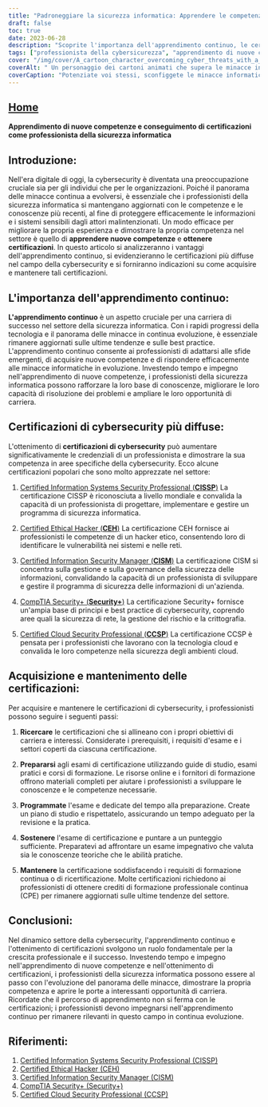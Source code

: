 ```yaml
---
title: "Padroneggiare la sicurezza informatica: Apprendere le competenze e ottenere le certificazioni per il successo"
draft: false
toc: true
date: 2023-06-28
description: "Scoprite l'importanza dell'apprendimento continuo, le certificazioni di cybersecurity più diffuse e i passaggi per acquisirle e mantenerle per una carriera di successo nel settore della cybersecurity."
tags: ["professionista della cybersicurezza", "apprendimento di nuove competenze", "guadagnare certificazioni", "apprendimento continuo", "certificazioni di cybersecurity", "CISSP", "CEH", "CISM", "Sicurezza+", "CCSP", "importanza dell'apprendimento continuo", "vantaggi del conseguimento delle certificazioni", "sviluppo della carriera nella cybersecurity", "crescita professionale", "le ultime tendenze della cybersicurezza", "progressi tecnologici nella cybersecurity", "le migliori pratiche di sicurezza informatica", "acquisire competenze di cybersecurity", "preparazione agli esami di cybersecurity", "mantenere le certificazioni di cybersecurity", "certificazioni di cybersecurity riconosciute dal settore", "opportunità di carriera nella cybersecurity", "istruzione e formazione sulla cybersicurezza", "aggiornamento in materia di cybersicurezza", "mercato del lavoro della cybersecurity", "panorama delle minacce informatiche", "sviluppo professionale continuo nella cybersecurity", "certificazioni di sicurezza di rete", "certificazioni di sicurezza del cloud", "certificazioni di hacking etico", "certificazioni per la gestione della sicurezza delle informazioni"]
cover: "/img/cover/A_cartoon_character_overcoming_cyber_threats_with_a_shield.png"
coverAlt: " Un personaggio dei cartoni animati che supera le minacce informatiche con scudo e spada."
coverCaption: "Potenziate voi stessi, sconfiggete le minacce informatiche!"
---
```


## [Home](/cyber-security-career-playbook-start/)

**Apprendimento di nuove competenze e conseguimento di certificazioni come professionista della sicurezza informatica**

## Introduzione:

Nell'era digitale di oggi, la cybersecurity è diventata una preoccupazione cruciale sia per gli individui che per le organizzazioni. Poiché il panorama delle minacce continua a evolversi, è essenziale che i professionisti della sicurezza informatica si mantengano aggiornati con le competenze e le conoscenze più recenti, al fine di proteggere efficacemente le informazioni e i sistemi sensibili dagli attori malintenzionati. Un modo efficace per migliorare la propria esperienza e dimostrare la propria competenza nel settore è quello di **apprendere nuove competenze** e **ottenere certificazioni**. In questo articolo si analizzeranno i vantaggi dell'apprendimento continuo, si evidenzieranno le certificazioni più diffuse nel campo della cybersecurity e si forniranno indicazioni su come acquisire e mantenere tali certificazioni.

## L'importanza dell'apprendimento continuo:

**L'apprendimento continuo** è un aspetto cruciale per una carriera di successo nel settore della sicurezza informatica. Con i rapidi progressi della tecnologia e il panorama delle minacce in continua evoluzione, è essenziale rimanere aggiornati sulle ultime tendenze e sulle best practice. L'apprendimento continuo consente ai professionisti di adattarsi alle sfide emergenti, di acquisire nuove competenze e di rispondere efficacemente alle minacce informatiche in evoluzione. Investendo tempo e impegno nell'apprendimento di nuove competenze, i professionisti della sicurezza informatica possono rafforzare la loro base di conoscenze, migliorare le loro capacità di risoluzione dei problemi e ampliare le loro opportunità di carriera.

## Certificazioni di cybersecurity più diffuse:

L'ottenimento di **certificazioni di cybersecurity** può aumentare significativamente le credenziali di un professionista e dimostrare la sua competenza in aree specifiche della cybersecurity. Ecco alcune certificazioni popolari che sono molto apprezzate nel settore:

1. [Certified Information Systems Security Professional (**CISSP**)](https://www.isc2.org/Certifications/CISSP) La certificazione CISSP è riconosciuta a livello mondiale e convalida la capacità di un professionista di progettare, implementare e gestire un programma di sicurezza informatica.

2. [Certified Ethical Hacker (**CEH**)](https://www.eccouncil.org/programs/certified-ethical-hacker-ceh/) La certificazione CEH fornisce ai professionisti le competenze di un hacker etico, consentendo loro di identificare le vulnerabilità nei sistemi e nelle reti.

3. [Certified Information Security Manager (**CISM**)](https://www.isaca.org/credentialing/cism) La certificazione CISM si concentra sulla gestione e sulla governance della sicurezza delle informazioni, convalidando la capacità di un professionista di sviluppare e gestire il programma di sicurezza delle informazioni di un'azienda.

4. [CompTIA Security+ (**Security+**)](https://www.comptia.org/certifications/security) La certificazione Security+ fornisce un'ampia base di principi e best practice di cybersecurity, coprendo aree quali la sicurezza di rete, la gestione del rischio e la crittografia.

5. [Certified Cloud Security Professional (**CCSP**)](https://www.isc2.org/Certifications/CCSP) La certificazione CCSP è pensata per i professionisti che lavorano con la tecnologia cloud e convalida le loro competenze nella sicurezza degli ambienti cloud.

## Acquisizione e mantenimento delle certificazioni:

Per acquisire e mantenere le certificazioni di cybersecurity, i professionisti possono seguire i seguenti passi:

1. **Ricercare** le certificazioni che si allineano con i propri obiettivi di carriera e interessi. Considerate i prerequisiti, i requisiti d'esame e i settori coperti da ciascuna certificazione.

2. **Prepararsi** agli esami di certificazione utilizzando guide di studio, esami pratici e corsi di formazione. Le risorse online e i fornitori di formazione offrono materiali completi per aiutare i professionisti a sviluppare le conoscenze e le competenze necessarie.

3. **Programmate** l'esame e dedicate del tempo alla preparazione. Create un piano di studio e rispettatelo, assicurando un tempo adeguato per la revisione e la pratica.

4. **Sostenere** l'esame di certificazione e puntare a un punteggio sufficiente. Preparatevi ad affrontare un esame impegnativo che valuta sia le conoscenze teoriche che le abilità pratiche.

5. **Mantenere** la certificazione soddisfacendo i requisiti di formazione continua o di ricertificazione. Molte certificazioni richiedono ai professionisti di ottenere crediti di formazione professionale continua (CPE) per rimanere aggiornati sulle ultime tendenze del settore.

## Conclusioni:

Nel dinamico settore della cybersecurity, l'apprendimento continuo e l'ottenimento di certificazioni svolgono un ruolo fondamentale per la crescita professionale e il successo. Investendo tempo e impegno nell'apprendimento di nuove competenze e nell'ottenimento di certificazioni, i professionisti della sicurezza informatica possono essere al passo con l'evoluzione del panorama delle minacce, dimostrare la propria competenza e aprire le porte a interessanti opportunità di carriera. Ricordate che il percorso di apprendimento non si ferma con le certificazioni; i professionisti devono impegnarsi nell'apprendimento continuo per rimanere rilevanti in questo campo in continua evoluzione.

## Riferimenti:

1. [Certified Information Systems Security Professional (CISSP)](https://www.isc2.org/Certifications/CISSP)
2. [Certified Ethical Hacker (CEH)](https://www.eccouncil.org/programs/certified-ethical-hacker-ceh/)
3. [Certified Information Security Manager (CISM)](https://www.isaca.org/credentialing/cism)
4. [CompTIA Security+ (Security+)](https://www.comptia.org/certifications/security)
5. [Certified Cloud Security Professional (CCSP)](https://www.isc2.org/Certifications/CCSP)
